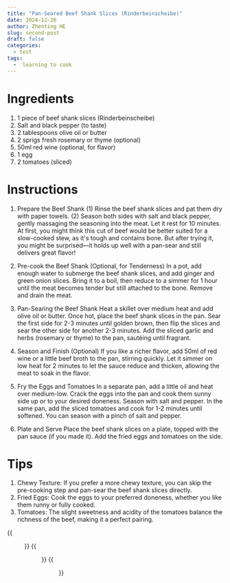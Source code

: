 ```yaml
---
title: "Pan-Seared Beef Shank Slices (Rinderbeinscheibe)"
date: 2024-12-26
author: Zhenting HE
slug: second-post
draft: false
categories:
  - test
tags:
  -  learning to cook
---
```

# Ingredients
1. 1 piece of beef shank slices (Rinderbeinscheibe)
2. Salt and black pepper (to taste)
3. 2 tablespoons olive oil or butter
4. 2 sprigs fresh rosemary or thyme (optional)
5. 50ml red wine (optional, for flavor)
6. 1 egg
7. 2 tomatoes (sliced)

# Instructions
1. Prepare the Beef Shank
   (1) Rinse the beef shank slices and pat them dry with paper towels.
   (2) Season both sides with salt and black pepper, gently massaging the seasoning into the meat. Let it rest for 10 minutes.
At first, you might think this cut of beef would be better suited for a slow-cooked stew, as it's tough and contains bone. But after trying it, you might be surprised—it holds up well with a pan-sear and still delivers great flavor!


2. Pre-cook the Beef Shank (Optional, for Tenderness)
In a pot, add enough water to submerge the beef shank slices, and add ginger and green onion slices.
Bring it to a boil, then reduce to a simmer for 1 hour until the meat becomes tender but still attached to the bone. Remove and drain the meat.
3. Pan-Searing the Beef Shank
Heat a skillet over medium heat and add olive oil or butter. Once hot, place the beef shank slices in the pan.
Sear the first side for 2-3 minutes until golden brown, then flip the slices and sear the other side for another 2-3 minutes.
Add the sliced garlic and herbs (rosemary or thyme) to the pan, sautéing until fragrant.
4. Season and Finish (Optional)
If you like a richer flavor, add 50ml of red wine or a little beef broth to the pan, stirring quickly.
Let it simmer on low heat for 2 minutes to let the sauce reduce and thicken, allowing the meat to soak in the flavor.
5. Fry the Eggs and Tomatoes
In a separate pan, add a little oil and heat over medium-low.
Crack the eggs into the pan and cook them sunny side up or to your desired doneness. Season with salt and pepper.
In the same pan, add the sliced tomatoes and cook for 1-2 minutes until softened. You can season with a pinch of salt and pepper.
6. Plate and Serve
Place the beef shank slices on a plate, topped with the pan sauce (if you made it).
Add the fried eggs and tomatoes on the side.
# Tips
1. Chewy Texture: If you prefer a more chewy texture, you can skip the pre-cooking step and pan-sear the beef shank slices directly.
2. Fried Eggs: Cook the eggs to your preferred doneness, whether you like them runny or fully cooked.
3. Tomatoes: The slight sweetness and acidity of the tomatoes balance the richness of the beef, making it a perfect pairing.

{{<figure src="/images/Recipe/2024.12.26（1）.jpg" title=" Shredded Mushroom, Shiitake, Carrot, and Beef Knuckle Bone Soup (November 2)" width="360">}}
{{<figure src="/images/Recipe/2024.12.26（2）.jpg" title="Carrot and Beef Knee Bone Soup (November 28)" width="360">}}
{{<figure src="/images/Recipe/2024.12.26（3）.jpg" title=" Shredded Mushroom, Shiitake, Carrot, and Pork Ribs Soup (December 26)" width="360">}}